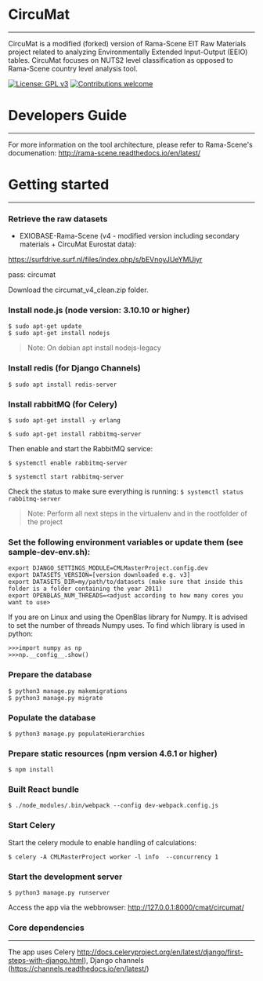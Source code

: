 # CircuMat
---
CircuMat is a modified (forked) version of Rama-Scene EIT Raw Materials project related to analyzing Environmentally Extended Input-Output (EEIO) tables. CircuMat focuses on NUTS2 level classification as opposed to Rama-Scene country level analysis tool.

[![License: GPL v3](https://img.shields.io/badge/License-GPL%20v3-blue.svg)](https://www.gnu.org/licenses/gpl-3.0)
[![Contributions welcome](https://img.shields.io/badge/contributions-welcome-brightgreen.svg)](resources/docs/CONTRIBUTING.md)

# Developers Guide
---
For more information on the tool architecture, please refer to Rama-Scene's documenation: http://rama-scene.readthedocs.io/en/latest/

# Getting started
---
### Retrieve the raw datasets


* EXIOBASE-Rama-Scene (v4 - modified version including secondary materials + CircuMat Eurostat data): 

https://surfdrive.surf.nl/files/index.php/s/bEVnoyJUeYMUiyr

pass: circumat

Download the circumat_v4_clean.zip folder.

### Install node.js (node version: 3.10.10 or higher)
``` 
$ sudo apt-get update
$ sudo apt-get install nodejs
```
> Note: On debian apt install nodejs-legacy

### Install redis (for Django Channels)
```
$ sudo apt install redis-server
```

### Install rabbitMQ (for Celery)

``$ sudo apt-get install -y erlang``

``$ sudo apt-get install rabbitmq-server``

Then enable and start the RabbitMQ service:

``$ systemctl enable rabbitmq-server``

``$ systemctl start rabbitmq-server``

Check the status to make sure everything is running:
``$ systemctl status rabbitmq-server``


> Note: Perform all next steps in the virtualenv and in the rootfolder of the project

### Set the following environment variables or update them (see sample-dev-env.sh):
```
export DJANGO_SETTINGS_MODULE=CMLMasterProject.config.dev
export DATASETS_VERSION=[version downloaded e.g. v3]
export DATASETS_DIR=my/path/to/datasets (make sure that inside this folder is a folder containing the year 2011)
export OPENBLAS_NUM_THREADS=<adjust according to how many cores you want to use>
```
If you are on Linux and using the OpenBlas library for Numpy. 
It is advised to set the number of threads Numpy uses. To find which library is used in python:
```
>>>import numpy as np
>>>np.__config__.show()
```


### Prepare the database
```
$ python3 manage.py makemigrations
$ python3 manage.py migrate
```

### Populate the database 
```
$ python3 manage.py populateHierarchies
```

### Prepare static resources (npm version 4.6.1 or higher)
```
$ npm install
```

### Built React bundle
```
$ ./node_modules/.bin/webpack --config dev-webpack.config.js 
```

### Start Celery
Start the celery module to enable handling of calculations:
```
$ celery -A CMLMasterProject worker -l info  --concurrency 1
```

### Start the development server
```
$ python3 manage.py runserver
```

Access the app via the webbrowser: http://127.0.0.1:8000/cmat/circumat/


### Core dependencies
---
The app uses Celery http://docs.celeryproject.org/en/latest/django/first-steps-with-django.html), Django channels (https://channels.readthedocs.io/en/latest/)
